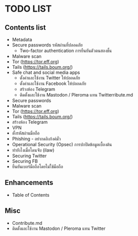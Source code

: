 # TODO LIST

## Contents list
* Metadata
* Secure passwords รหัสผ่านที่ปลอดภัย
    * Two-factor authentication การยืนยันตัวตนสองชั้น
* Malware scan
* Tor (https://tor.eff.org)
* Tails (https://tails.boum.org/)
* Safe chat and social media apps
    * ตั้งค่าและใช้งาน Twitter ให้ปลอดภัย
    * ตั้งค่าและใช้งาน Facebook ให้ปลอดภัย
    * สร้างห้อง Telegram
    * ติดตั้งและใช้งาน Mastodon / Pleroma แทน Twitterribute.md
* Secure passwords
* Malware scan
* Tor (https://tor.eff.org)
* Tails (https://tails.boum.org/)
* สร้างห้อง Telegram
* VPN
* ตั้งรหัสผ่านมือถือ
* Phishing - อย่ากดลิงก้งค์มั่ว
* Operational Security (Opsec) การปกปิดข้อมูลเบื้องต้น
* ทำยังไงเมื่อโดนจับ (ilaw)
* Securing Twitter
* Securing FB
* ยืนยันเบอร์มือถือโดยไม่ใช้มือถือ

## Enhancements
* Table of Contents

## Misc
* Contribute.md
* ติดตั้งและใช้งาน Mastodon / Pleroma แทน Twitter
